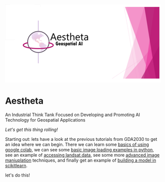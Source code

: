 ![Aestheta Logo](/Logos/logo_1280x640.png)

# Aestheta
An Industrial Think Tank Focused on Developing and Promoting AI Technology for Geospatial Applications

<i>Let's get this thing rolling!</i>

Starting out: lets have a look at the previous tutorials from GDA2030 to get an idea where we can begin. There we can learn some [basics of using google colab](https://github.com/NSCC-COGS/GDAA2030/tree/master/tutorial1), we can see some [basic image loading examples in python](https://github.com/NSCC-COGS/GDAA2030/blob/master/tutorial1/kevinkmcguigan/GDAA2030_T1_kevinmc.ipynb), see an example of [accessing landsat data](https://github.com/NSCC-COGS/GDAA2030/blob/master/tutorial2/kevinkmcguigan/GDAA2030_T2_kevinmc_getLandsat.ipynb), see some more [advanced image maniuplation](https://github.com/NSCC-COGS/GDAA2030/blob/master/tutorial4/kevinkmcguigan/GDAA2030_T4_kevinmc.ipynb) techniques, and finally get an example of [building a model in scikitlearn](https://github.com/NSCC-COGS/GDAA2030/blob/master/tutorial5/kevinkmcguigan/GDAA2030_T5_kevinmc.ipynb).

let's do this!
